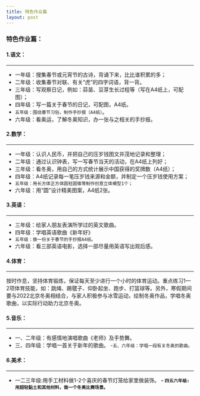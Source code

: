 ```yaml
---
title: 特色作业篇
layout: post
---
```


### 特色作业篇：
#### 1.语文：
---
- 一年级：搜集春节或元宵节的古诗，背诵下来，比比谁积累的多；
- 二年级：收集春节对联、有关“虎”的四字词语，背一背。
- 三年级：写观察日记，例如：蒜苗、豆芽生长过程等（写在A4纸上，可配图）；
- 四年级：写一篇关于春节的日记，可配图，A4纸。
 - `五年级：围绕春节习俗，制作手抄报（A4纸）`。
- 六年级：看奥运，了解冬奥知识，办一张与之相关的手抄报。

#### 2.数学：
---
- 一年级：认识人民币，并把自己的压岁钱图文并茂地记录和整理；
- 二年级：通过认识钟表，写一写春节当天的活动，在A4纸上列好；
- 三年级：看冬奥，用自己的方式统计展示中国获得的奖牌数（A4纸）；
- 四年级：A4纸记录每一笔压岁钱来源和金额，并制定一个压岁钱使用方案；
- `五年级：用长方体正方体圆柱圆锥等制作创意立体模型1个；`
- 六年级：用“圆”设计精美图案，A4纸2张。

#### 3.英语：
---
- 三年级：给家人朋友表演所学过的英文歌曲。
- 四年级：学唱英语歌曲《新年好》
- `五年级：做一份关于春节的手抄报A4纸。`
- 六年级：看三部英语电影，选择一部尽量用英语写出观后感。

#### 4.体育：
---
按时作息，坚持体育锻炼，保证每天至少进行一个小时的体育运动。重点练习1—2项体育技能，如：跳绳、踢毽子、仰卧起坐、跑步、打篮球等。另外，寒假期间要与2022北京冬奥相结合，与家人积极参与冰雪运动，绘制冬奥作品，学唱冬奥歌曲，以实际行动助力北京冬奥。

#### 5.音乐：
---
- 一、二年级：有感情地演唱歌曲《老师》及手势舞。
- 三、四年级：学唱一首关于新年的歌曲。
-`五、六年级：学唱一段有关冬奥的歌曲。`

#### 6.美术：
---
- 一二三年级:用手工材料做1-2个喜庆的春节灯笼给家里做装饰。
**- `四五六年级:用超轻黏土和其他材料，做一个冬奥比赛场景。`**
